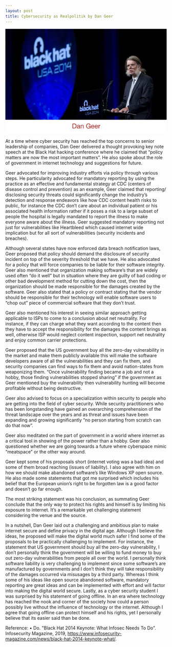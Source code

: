 ```yaml
---
layout: post
title: Cybersecurity as Realpolitik by Dan Geer 
---
```

![](/images/2019-9-26-DanGeer/d.png)


At a time where cyber security has reached the top concerns to senior leadership of companies, Dan Geer delivered a thought provoking key note speech at the Black Hat hacking conference where he claimed that “policy matters are now the most important matters”. He also spoke about the role of government in internet technology and suggestions for future.

Geer advocated for improving industry efforts via policy through various steps. He particularity advocated for mandatory reporting by using the practice as an effective and fundamental strategy at CDC (centers of disease control and prevention) as an example, Geer claimed that reporting/ disclosing security threats could significantly change the industry’s detection and response endeavors like how CDC content health risks to public, for instance the CDC don’t care about an individual patient or his associated health information rather if it poses a risk to a large subset of people the hospital is legally mandated to report the illness to make everyone aware about the illness. Geer suggested mandatory reporting not just for vulnerabilities like Heartbleed which caused internet wide implication but for all sort of vulnerabilities (security incidents and breaches).  

Although several states have now enforced data breach notification laws, Geer proposed that policy should demand the disclosure of security incident on top of the severity threshold that we have. He also advocated for a policy that will force companies to be liable for their software integrity. Geer also mentioned that organization making software’s that are widely used often “do it well” but in situation where they are guilty of bad coding or other bad development method for cutting down the cost, then the organization should be made responsible for the damages created by the software. Geer also stated that a policy or contract stating that the vendor should be responsible for their technology will enable software users to “chop out” piece of commercial software that they don’t trust.

Geer also mentioned his interest in seeing similar approach getting applicable to ISPs to come to a conclusion about net neutrality. For instance, if they can charge what they want according to the content then they have to accept the responsibility for the damages the content brings as well, otherwise ISP would neglect content inspection, support net neutrality and enjoy common carrier protections. 

Geer proposed that the US government buy all the zero-day vulnerability in the market and make them publicly available this will make the software developers aware of all the vulnerabilities and they can fix them, and security companies can find ways to fix them and avoid nation-states from weaponizing them. “Once vulnerability finding became a job and not a hobby, those finding vulnerabilities stopped sharing” if the government as Geer mentioned buy the vulnerability then vulnerability hunting will become profitable without being destructive. 

Geer also advised to focus on a specialization within security to people who are getting into the field of cyber security. While security practitioners who has been longstanding have gained an overarching comprehension of the threat landscape over the years and as threat and issues have been expanding and growing significantly “no person starting from scratch can do that now”.

Geer also meditated on the part of government in a world where internet as a critical tool in
showing of the power rather than a hobby. Geer also questioned whether we are going
towards a future where cyberspace mimic “meatspace” or the other way around.

Geer kept some of his proposals short (internet voting was a bad idea) and some of them broad reaching (issues of liability). I also agree with him on how we should make abandoned software’s like Windows XP open source.  He also made some statements that got me surprised which includes his belief that the European union’s right to be forgotten law is a good factor and doesn’t go far enough. 

The most striking statement was his conclusion, as summating Geer conclude that the only way to protect his rights and himself is by limiting his exposure to internet. It’s a remarkable yet challenging statement considering the venue and the source. 

In a nutshell, Dan Geer laid out a challenging and ambitious plan to make internet secure and define privacy in the digital age. Although I believe the ideas, he proposed will make the digital world much safer I find some of the proposals to be practically challenging to implement. For instance, the statement that US government should buy all the zero-day vulnerability, I don’t personally think the government will be willing to fund money to buy out zero-day vulnerabilities from people all over the world. I personally think software liability is very challenging to implement since some software’s are manufactured by governments and I don’t think they will take responsibility of the damages occurred via misusages by a third party. Whereas I think some of his ideas like open source abandoned software, mandatory reporting are great ideas and can be implemented with effort and will factor into making the digital world secure. Lastly, as a cyber security student I was surprised by his statement of going offline. In an era where technology has reached the nook and corner of the society how could a person possibly live without the influence of technology or the internet. Although I agree that going offline can protect himself and his rights, yet I personally believe that its easier said than be done.



Reference:
•	Do. "Black Hat 2014 Keynote: What Infosec Needs To Do". Infosecurity Magazine, 2019, https://www.infosecurity-magazine.com/news/black-hat-2014-keynote-what/.
